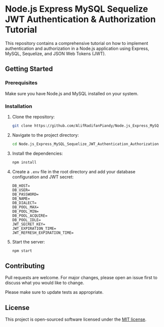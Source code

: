 # Node.js Express MySQL Sequelize JWT Authentication & Authorization Tutorial

This repository contains a comprehensive tutorial on how to implement authentication and authorization in a Node.js application using Express, MySQL, Sequelize, and JSON Web Tokens (JWT).

## Getting Started

### Prerequisites

Make sure you have Node.js and MySQL installed on your system.

### Installation

1. Clone the repository:

   ```bash
   git clone https://github.com/AlifRadifanPiandy/Node.js_Express_MySQL_Sequelize_JWT_Authentication_Authorization_Tutorial.git
   ```

2. Navigate to the project directory:

   ```bash
   cd Node.js_Express_MySQL_Sequelize_JWT_Authentication_Authorization_Tutorial
   ```

3. Install the dependencies:

   ```bash
   npm install
   ```

4. Create a `.env` file in the root directory and add your database configuration and JWT secret:

   ```env
   DB_HOST=
   DB_USER=
   DB_PASSWORD=
   DB_NAME=
   DB_DIALECT=
   DB_POOL_MAX=
   DB_POOL_MIN=
   DB_POOL_ACQUIRE=
   DB_POOL_IDLE=
   JWT_SECRET_KEY=
   JWT_EXPIRATION_TIME=
   JWT_REFRESH_EXPIRATION_TIME=
   ```

5. Start the server:
   ```bash
   npm start
   ```

## Contributing

Pull requests are welcome. For major changes, please open an issue first
to discuss what you would like to change.

Please make sure to update tests as appropriate.

## License

This project is open-sourced software licensed under the [MIT license](https://opensource.org/licenses/MIT).
